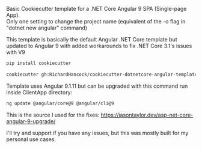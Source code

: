 Basic Cookiecutter template for a .NET Core Angular 9 SPA (Single-page App).   
Only one setting to change the project name (equivalent of the -o flag in "dotnet new angular" command)
   
This template is basically the default Angular .NET Core template but updated to Angular 9 with added workarounds to fix .NET Core 3.1's issues with V9
   
```bash
pip install cookiecutter
  
cookiecutter gh:RichardHancock/cookiecutter-dotnetcore-angular-template
```
    
Template uses Angular 9.1.11 but can be upgraded with this command run inside ClientApp directory:
```bash
ng update @angular/core@9 @angular/cli@9
```
   
This is the source I used for the fixes:
https://jasontaylor.dev/asp-net-core-angular-9-upgrade/
   
I'll try and support if you have any issues, but this was mostly built for my personal use cases. 
